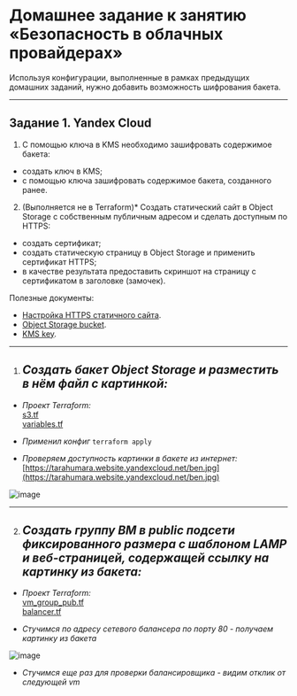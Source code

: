 # Домашнее задание к занятию «Безопасность в облачных провайдерах»  

Используя конфигурации, выполненные в рамках предыдущих домашних заданий, нужно добавить возможность шифрования бакета.

---
## Задание 1. Yandex Cloud   

1. С помощью ключа в KMS необходимо зашифровать содержимое бакета:

 - создать ключ в KMS;
 - с помощью ключа зашифровать содержимое бакета, созданного ранее.
2. (Выполняется не в Terraform)* Создать статический сайт в Object Storage c собственным публичным адресом и сделать доступным по HTTPS:

 - создать сертификат;
 - создать статическую страницу в Object Storage и применить сертификат HTTPS;
 - в качестве результата предоставить скриншот на страницу с сертификатом в заголовке (замочек).

Полезные документы:

- [Настройка HTTPS статичного сайта](https://cloud.yandex.ru/docs/storage/operations/hosting/certificate).
- [Object Storage bucket](https://registry.terraform.io/providers/yandex-cloud/yandex/latest/docs/resources/storage_bucket).
- [KMS key](https://registry.terraform.io/providers/yandex-cloud/yandex/latest/docs/resources/kms_symmetric_key).

----------------------------------------------------------- 
1. ## *Создать бакет Object Storage и разместить в нём файл с картинкой:*   
- *Проект Terraform:*   
      [s3.tf](https://github.com/Heimdier/Terraform/blob/main/clopro-homeworks/15.2/s3.tf)   
      [variables.tf](https://github.com/Heimdier/Terraform/blob/main/clopro-homeworks/15.2/variables.tf)   

- *Применил конфиг*
   `terraform apply`   

- *Проверяем доступность картинки в бакете из интернет:*   [https://tarahumara.website.yandexcloud.net/ben.jpg](https://tarahumara.website.yandexcloud.net/ben.jpg)

![image](https://tarahumara.website.yandexcloud.net/ben.jpg)  

--------

2. ## *Создать группу ВМ в public подсети фиксированного размера с шаблоном LAMP и веб-страницей, содержащей ссылку на картинку из бакета:*    
- *Проект Terraform:*   
      [vm_group_pub.tf](https://github.com/Heimdier/Terraform/blob/main/clopro-homeworks/15.2/vm_group_pub.tf)   
      [balancer.tf](https://github.com/Heimdier/Terraform/blob/main/clopro-homeworks/15.2/balancer.tf)   

- *Стучимся по адресу сетевого балансера по порту 80 - получаем картинку из бакета*   

![image](https://github.com/user-attachments/assets/9afb53b0-6e30-4ee1-8ace-17afe744649c)

- *Стучимся еще раз для проверки балансировщика - видим отклик от следующей vm*   
